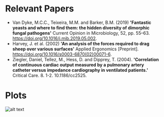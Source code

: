 # Relevant Papers
- Van Dyke, M.C.C., Teixeira, M.M. and Barker, B.M. (2019) **'Fantastic yeasts and where to find them: the hidden diversity of dimorphic fungal pathogens'** Current Opinion in Microbiology, 52, pp. 55–63. https://doi.org/10.1016/j.mib.2019.05.002.
- Harvey, J. et al. (2002) **'An analysis of the forces required to drag sheep over various surfaces'** Applied Ergonomics [Preprint]. https://doi.org/10.1016/s0003-6870(02)00071-6.
- Ziegler, Daniel, Tellez, M., Hess, D. and Dipprey, T. (2004). **'Correlation of continuous cardiac output measured by a pulmonary artery catheter versus impedance cardiography in ventilated patients.'** Critical Care. 8. 1-2. 10.1186/cc2525.

# Plots

![alt text](https://github.com/mboyan/CS_Assignment/blob/main/data_plots.jpg?raw=true)
